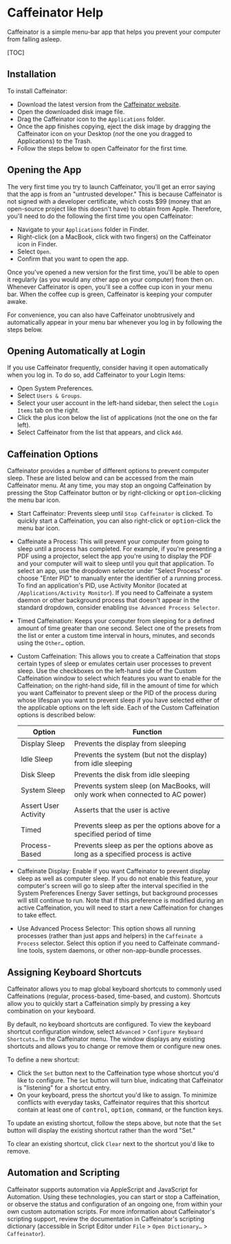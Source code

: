 # Caffeinator Help

Caffeinator is a simple menu-bar app that helps you prevent your computer from falling asleep. 

[TOC]

## Installation

To install Caffeinator:

* Download the latest version from the [Caffeinator website](https://aaplmath.github.io/Caffeinator). 
* Open the downloaded disk image file.
* Drag the Caffeinator icon to the `Applications` folder.
* Once the app finishes copying, eject the disk image by dragging the Caffeinator icon on your Desktop (*not* the one you dragged to Applications) to the Trash.
* Follow the steps below to open Caffeinator for the first time.

## Opening the App

The very first time you try to launch Caffeinator, you'll get an error saying that the app is from an "untrusted developer." This is because Caffeinator is not signed with a developer certificate, which costs $99 (money that an open-source project like this doesn't have) to obtain from Apple. Therefore, you'll need to do the following the first time you open Caffeinator:

* Navigate to your `Applications` folder in Finder.
* Right-click (on a MacBook, click with two fingers) on the Caffeinator icon in Finder.
* Select `Open`.
* Confirm that you want to open the app.

Once you've opened a new version for the first time, you'll be able to open it regularly (as you would any other app on your computer) from then on. Whenever Caffeinator is open, you'll see a coffee cup icon in your menu bar. When the coffee cup is green, Caffeinator is keeping your computer awake.

For convenience, you can also have Caffeinator unobtrusively and automatically appear in your menu bar whenever you log in by following the steps below.

## Opening Automatically at Login

If you use Caffeinator frequently, consider having it open automatically when you log in. To do so, add Caffeinator to your Login Items:

* Open System Preferences.
* Select `Users & Groups`.
* Select your user account in the left-hand sidebar, then select the `Login Items` tab on the right.
* Click the plus icon below the list of applications (not the one on the far left).
* Select Caffeinator from the list that appears, and click `Add`.

## Caffeination Options

Caffeinator provides a number of different options to prevent computer sleep. These are listed below and can be accessed from the main Caffeinator menu. At any time, you may stop an ongoing Caffeination by pressing the Stop Caffeinator button or by right-clicking or <kbd>option</kbd>-clicking the menu bar icon.

* Start Caffeinator: Prevents sleep until `Stop Caffeinator` is clicked. To quickly start a Caffeination, you can also right-click or <kbd>option</kbd>-click the menu bar icon.

* Caffeinate a Process: This will prevent your computer from going to sleep until a process has completed. For example, if you're presenting a PDF using a projector, select the app you're using to display the PDF and your computer will wait to sleep until you quit that application. To select an app, use the dropdown selector under "Select Process" or choose "Enter PID" to manually enter the identifier of a running process. To find an application's PID, use Activity Monitor (located at `/Applications/Activity Monitor`). If you need to Caffeinate a system daemon or other background process that doesn't appear in the standard dropdown, consider enabling `Use Advanced Process Selector`.

* Timed Caffeination: Keeps your computer from sleeping for a defined amount of time greater than one second. Select one of the presets from the list or enter a custom time interval in hours, minutes, and seconds using the `Other…` option.

* Custom Caffeination: This allows you to create a Caffeination that stops certain types of sleep or emulates certain user processes to prevent sleep. Use the checkboxes on the left-hand side of the Custom Caffeination window to select which features you want to enable for the Caffeination; on the right-hand side, fill in the amount of time for which you want Caffeinator to prevent sleep or the PID of the process during whose lifespan you want to prevent sleep if you have selected either of the applicable options on the left side. Each of the Custom Caffeination options is described below:

  | Option               | Function                                                     |
  | -------------------- | ------------------------------------------------------------ |
  | Display Sleep        | Prevents the display from sleeping                           |
  | Idle Sleep           | Prevents the system (but not the display) from idle sleeping |
  | Disk Sleep           | Prevents the disk from idle sleeping                         |
  | System Sleep         | Prevents system sleep (on MacBooks, will only work when connected to AC power) |
  | Assert User Activity | Asserts that the user is active                              |
  | Timed                | Prevents sleep as per the options above for a specified period of time |
  | Process-Based        | Prevents sleep as per the options above as long as a specified process is active |

* Caffeinate Display: Enable if you want Caffeinator to prevent display sleep as well as computer sleep. If you do not enable this feature, your computer's screen will go to sleep after the interval specified in the System Preferences Energy Saver settings, but background processes will still continue to run. Note that if this preference is modified during an active Caffeination, you will need to start a new Caffeination for changes to take effect.

* Use Advanced Process Selector: This option shows all running processes (rather than just apps and helpers) in the `Caffeinate a Process` selector. Select this option if you need to Caffeinate command-line tools, system daemons, or other non-app-bundle processes.

## Assigning Keyboard Shortcuts

Caffeinator allows you to map global keyboard shortcuts to commonly used Caffeinations (regular, process-based, time-based, and custom). Shortcuts allow you to quickly start a Caffeination simply by pressing a key combination on your keyboard.

By default, no keyboard shortcuts are configured. To view the keyboard shortcut configuration window, select `Advanced` > `Configure Keyboard Shortcuts…` in the Caffeinator menu. The window displays any existing shortcuts and allows you to change or remove them or configure new ones.

To define a new shortcut:

* Click the `Set` button next to the Caffeination type whose shortcut you'd like to configure. The `Set` button will turn blue, indicating that Caffeinator is "listening" for a shortcut entry. 
* On your keyboard, press the shortcut you'd like to assign. To minimize conflicts with everyday tasks, Caffeinator requires that this shortcut contain at least one of <kbd>control</kbd>, <kbd>option</kbd>, <kbd>command</kbd>, or the function keys.

To update an existing shortcut, follow the steps above, but note that the `Set` button will display the existing shortcut rather than the word "Set."

To clear an existing shortcut, click `Clear` next to the shortcut you'd like to remove.

## Automation and Scripting

Caffeinator supports automation via AppleScript and JavaScript for Automation. Using these technologies, you can start or stop a Caffeination, or observe the status and configuration of an ongoing one, from within your own custom automation scripts. For more information about Caffeinator's scripting support, review the documentation in Caffeinator's scripting dictionary (accessible in Script Editor under `File` > `Open Dictionary…` > `Caffeinator`).